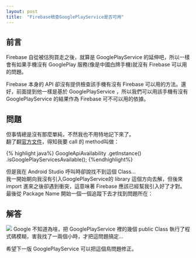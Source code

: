 ```yaml
---
layout: post
title:  "Firebase檢查GooglePlayService是否可用"
---
```


## 前言 ##
Firebase 自從被估狗買走之後，就算是 GooglePlayService 的延伸吧，所以一樣會有如果手機沒有 GooglePlay 服務(像是中國白牌手機)就沒有 Firebase 可以用的問題。  

Firebase 本身的 API 卻沒有提供檢查該手機有沒有 Firebase 可以用的方法。還好，前面提到他一樣是基於 GooglePlayService ，所以我們可以用該手機有沒有 GooglePlayService 的結果作為 Firebase 可不可以用的依據。  

<!-- more -->

## 問題 ##
但事情總是沒有那麼單純，不然我也不用特地記下來了。  
翻了翻[官方文件](https://developers.google.com/android/reference/com/google/android/gms/common/GoogleApiAvailability)，得知我要 call 的 method叫做：

{% highlight java%}
GoogleApiAvailability
	.getInstance()
	.isGooglePlayServicesAvailable();
{%endhighlight%}

但是我在 Android Studio 呼叫時卻說找不到這個 Class...  
我一開始朝向我沒有引入GooglePlayService的 library 這個方向去解，但後來 import 進來之後卻遇到衝突，這意味著 Firebase 應該已經幫我引入好了才對。  
最後從 Package Name 開始一個一個追蹤下去才找到問題所在：

## 解答 ##

![](https://1.bp.blogspot.com/-ALHiv7mocYI/WMfjdSJwp2I/AAAAAAAAnU8/c7qFtO77_084o2rx7UwAqJZNgAW39Jt7ACLcB/s1600/2017-03-14_160552.png)
Google 不知道為啥，把 GooglePlayService 裡的幾個 public Class 執行了程式碼模糊，害我找了一兩個小時，才把這問題搞定...

希望下一版 GooglePlayService 可以把這個鳥問題修正。